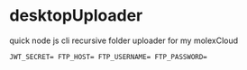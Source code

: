 # desktopUploader
quick node js cli recursive folder uploader for my molexCloud

``
JWT_SECRET=
FTP_HOST=
FTP_USERNAME=
FTP_PASSWORD=
``
